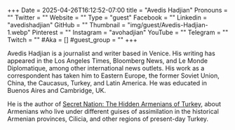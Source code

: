 +++
Date = 2025-04-26T16:12:52-07:00
title = "Avedis Hadjian"
Pronouns = ""
Twitter = ""
Website = ""
Type = "guest"
Facebook = ""
Linkedin = "avedishadjian"
GitHub = ""
Thumbnail = "img/guest/Avedis-Hadjian-1.webp"
Pinterest = ""
Instagram = "avohadjian"
YouTube = ""
Telegram = ""
Twitch = ""
#Aka = []
#guest_group = ""
+++

Avedis Hadjian is a journalist and writer based in Venice. His writing has appeared in the Los Angeles Times, Bloomberg News, and Le Monde Diplomatique, among other international news outlets. His work as a correspondent has taken him to Eastern Europe, the former Soviet Union, China, the Caucasus, Turkey, and Latin America. He was educated in Buenos Aires and Cambridge, UK. 

He is the author of [Secret Nation: The Hidden Armenians of Turkey](https://naasr.org/products/secret-nation-the-hidden-armenians-of-turkey), about Armenians who live under different guises of assimilation in the historical Armenian provinces, Cilicia, and other regions of present-day Turkey.

